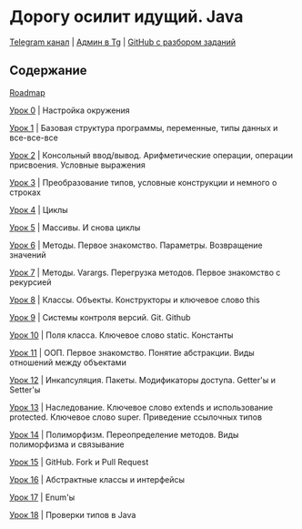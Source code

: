 # Дорогу осилит идущий. Java

[Telegram канал](https://t.me/+relA0-qlUYAxZjI6)  |  [Админ в Tg](https://t.me/ironicMotherfucker) | [GitHub с разбором заданий](https://github.com/KFalcon2022/practical-tasks)

## Содержание
[Roadmap](https://t.me/c/1757251283/5)

[Урок 0](https://telegra.ph/Nastrojka-okruzheniya-11-09-2) | 
Настройка окружения

[Урок 1](https://telegra.ph/Bazovaya-struktura-programmy-peremennye-tipy-dannyh-i-vse-vse-vse-11-10) |
Базовая структура программы, переменные, типы данных и все-все-все

[Урок 2](https://telegra.ph/Konsolnyj-vvodvyvod-Arifmeticheskie-operacii-operacii-prisvoeniya-Uslovnye-vyrazheniya-11-11) |
Консольный ввод/вывод. Арифметические операции, операции присвоения. Условные выражения

[Урок 3](https://telegra.ph/Preobrazovanie-tipov-uslovnye-konstrukcii-i-nemnogo-o-strokah-11-11) |
Преобразование типов, условные конструкции и немного о строках

[Урок 4](https://telegra.ph/Cikly-11-13) |
Циклы

[Урок 5](https://telegra.ph/Massivy-I-snova-cikly-11-13) |
Массивы. И снова циклы

[Урок 6](https://telegra.ph/Metody-Pervoe-znakomstvo-Parametry-Vozvrashchenie-znachenij-11-14) |
Методы. Первое знакомство. Параметры. Возвращение значений

[Урок 7](https://telegra.ph/Metody-Varargs-Peregruzka-metodov-Pervoe-znakomstvo-s-rekursiej-11-15) |
Методы. Varargs. Перегрузка методов. Первое знакомство с рекурсией

[Урок 8](https://telegra.ph/Klassy-Obekty-Konstruktory-no-ne-Lego-i-klyuchevoe-slovo-this-11-17) |
Классы. Объекты. Конструкторы и ключевое слово this

[Урок 9](https://telegra.ph/Sistemy-kontrolya-versij-Git-Github-11-18) |
Системы контроля версий. Git. Github

[Урок 10](https://telegra.ph/Polya-klassa-Klyuchevoe-slovo-static-Konstanty-11-20) |
Поля класса. Ключевое слово static. Константы

[Урок 11](https://telegra.ph/OOP-Pervoe-znakomstvo-Ponyatie-abstrakcii-Vidy-otnoshenij-mezhdu-obektami-11-20) |
ООП. Первое знакомство. Понятие абстракции. Виды отношений между объектами

[Урок 12](https://telegra.ph/Inkapsulyaciya-Pakety-Modifikatory-dostupa-Gettery-i-Settery-11-22) |
Инкапсуляция. Пакеты. Модификаторы доступа. Getter'ы и Setter'ы

[Урок 13](https://telegra.ph/Nasledovanie-Klyuchevoe-slovo-extends-i-ispolzovanie-protected-Klyuchevoe-slovo-super-Privedenie-ssylochnyh-tipov-11-23) |
Наследование. Ключевое слово extends и использование protected. Ключевое слово super. Приведение ссылочных типов

[Урок 14](https://telegra.ph/Polimorfizm-Pereopredelenie-metodov-Vidy-polimorfizma-i-svyazyvanie-11-25) |
Полиморфизм. Переопределение методов. Виды полиморфизма и связывание

[Урок 15](https://telegra.ph/GitHub-Fork-i-Pull-Request-11-25) | 
GitHub. Fork и Pull Request

[Урок 16](https://telegra.ph/Abstraktnye-klassy-i-interfejsy-11-28) |
Абстрактные классы и интерфейсы

[Урок 17](https://telegra.ph/Enumy-11-29) |
Enum'ы

[Урок 18](https://telegra.ph/Proverki-tipov-v-Java-11-30) |
Проверки типов в Java
